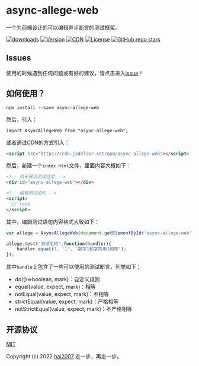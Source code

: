 # async-allege-web
一个为前端设计的可以编辑异步断言的测试框架。

<p>
  <a href="https://hai2007.gitee.io/npm-downloads?interval=7&packages=async-allege-web"><img src="https://img.shields.io/npm/dm/async-allege-web.svg" alt="downloads"></a>
  <a href="https://www.npmjs.com/package/async-allege-web"><img src="https://img.shields.io/npm/v/async-allege-web.svg" alt="Version"></a>
  <a href="https://www.jsdelivr.com/package/npm/async-allege-web"><img src="https://data.jsdelivr.com/v1/package/npm/async-allege-web/badge" alt="CDN"></a>
  <a href="https://github.com/hai2007/async-allege-web/blob/master/LICENSE"><img src="https://img.shields.io/npm/l/async-allege-web.svg" alt="License"></a>
  <a href="https://github.com/hai2007/async-allege-web">
      <img alt="GitHub repo stars" src="https://img.shields.io/github/stars/hai2007/async-allege-web?style=social">
  </a>
</p>

## Issues
使用的时候遇到任何问题或有好的建议，请点击进入[issue](https://github.com/hai2007/async-allege-web/issues)！

## 如何使用？

```
npm install --save async-allege-web
```

然后，引入：

```
import AsyncAllegeWeb from "async-allege-web";
```

或者通过CDN的方式引入：

```html
<script src="https://cdn.jsdelivr.net/npm/async-allege-web"></script>
```

然后，新建一个```index.html```文件，里面内容大概如下：

```html
<!-- 用于展示测试结果 -->
<div id="async-allege-web"></div>

<!-- 编辑测试语句 -->
<script>
  // todo
</script>
```

其中，编辑测试语句内容格式大致如下：

```js
var allege = AsyncAllegeWeb(document.getElementById('async-allege-web')[, title]);

allege.test("测试名称",function(handler){
    handler.equal(1, '1', '数字1和字符串1相等');
});
```

其中```handle```上包含了一些可以使用的测试断言，列举如下：

- do(()=>boolean, mark)：自定义规则
- equal(value, expect, mark)：相等
- notEqual(value, expect, mark)：不相等
- strictEqual(value, expect, mark)：严格相等
- notStrictEqual(value, expect, mark)：不严格相等

开源协议
---------------------------------------
[MIT](https://github.com/hai2007/async-allege-web/blob/master/LICENSE)

Copyright (c) 2022 [hai2007](https://hai2007.gitee.io/sweethome/) 走一步，再走一步。
